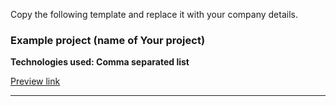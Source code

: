Copy the following template and replace it with your company details.

### Example project (name of Your project)

**Technologies used: Comma separated list**

[Preview link](https://www.link-to-your-projects-github.com)

____

